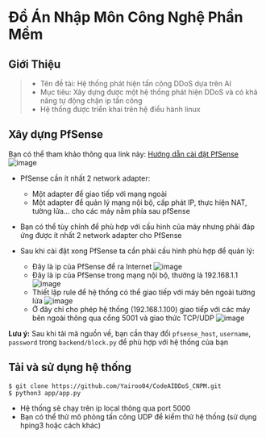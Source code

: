 # Đồ Án Nhập Môn Công Nghệ Phần Mềm
## Giới Thiệu
> - Tên đề tài: Hệ thống phát hiện tấn công DDoS dựa trên AI
> - Mục tiêu: Xây dựng được một hệ thống phát hiện DDoS và có khả năng tự động chặn ip tấn công
> - Hệ thống được triển khai trên hệ điều hành linux

## Xây dựng PfSense
Bạn có thể tham khảo thông qua link này: [Hướng dẫn cài đặt PfSense](https://thegioifirewall.com/pfsense-huong-dan-cai-dat-firewall-pfsense-len-vmware/)
![image](https://github.com/user-attachments/assets/0975afb2-3b52-4a5f-a5b9-656b0360e012)

- PfSense cần ít nhất 2 network adapter:
  - Một adapter để giao tiếp với mạng ngoài
  - Một adapter để quản lý mạng nội bộ, cấp phát IP, thực hiện NAT, tường lửa… cho các máy nằm phía sau pfSense
- Bạn có thể tùy chỉnh để phù hợp với cấu hình của máy nhưng phải đáp ứng được ít nhất 2 network adapter cho PfSense

- Sau khi cài đặt xong PfSense ta cần phải cấu hình phù hợp để quản lý:
  - Đây là ip của PfSense để ra Internet
  ![image](https://github.com/user-attachments/assets/5bc6f541-5361-4788-9f66-1138afc34148)
  - Đây là ip của PfSense trong mạng nội bộ, thường là 192.168.1.1
  ![image](https://github.com/user-attachments/assets/56f85cc3-9390-4a3c-a162-7fb9d213d2da)
  - Thiết lập rule để hệ thống có thể giao tiếp với máy bên ngoài tường lửa
  ![image](https://github.com/user-attachments/assets/6ab8aa07-e18b-4e67-a92e-2ae7ae87d615)
  - Ở đây chỉ cho phép hệ thống (192.168.1.100) giao tiếp với các máy bên ngoài thông qua cổng 5001 và giao thức TCP/UDP
  ![image](https://github.com/user-attachments/assets/953e5b2e-61e3-4961-b532-4fbfc5b5a85d)

**Lưu ý:** Sau khi tải mã nguồn về, bạn cần thay đổi `pfsense_host`, `username`, `password` trong `backend/block.py` để phù hợp với hệ thống của bạn

## Tải và sử dụng hệ thống
```
$ git clone https://github.com/Yairoo04/CodeAIDDoS_CNPM.git
$ python3 app/app.py
```
- Hệ thống sẽ chạy trên ip local thông qua port 5000
- Bạn có thể thử mô phỏng tấn công UDP để kiểm thử hệ thống (sử dụng hping3 hoặc cách khác)


  




  
